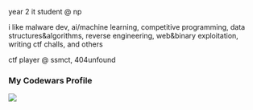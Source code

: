 year 2 it student @ np

i like malware dev, ai/machine learning, competitive programming, data structures&algorithms, reverse engineering, web&binary exploitation, writing ctf challs, and others

ctf player @ ssmct, 404unfound

### My Codewars Profile
[![](https://www.codewars.com/users/gnayuy/badges/large)](https://www.codewars.com/users/gnayuy)
